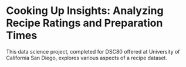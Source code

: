 # Cooking Up Insights: Analyzing Recipe Ratings and Preparation Times
This data science project, completed for DSC80 offered at University of California San Diego, explores various aspects of a recipe dataset. 
